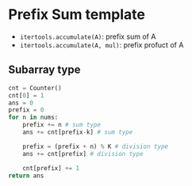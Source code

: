 # Prefix Sum template

- `itertools.accumulate(A)`: prefix sum of A
- `itertools.accumulate(A, mul)`: prefix profuct of A

## Subarray type

```py
cnt = Counter()
cnt[0] = 1
ans = 0
prefix = 0
for n in nums:
    prefix += n # sum type
    ans += cnt[prefix-k] # sum type

    prefix = (prefix + n) % K # division type
    ans += cnt[prefix] # division type

    cnt[prefix] += 1
return ans
```
